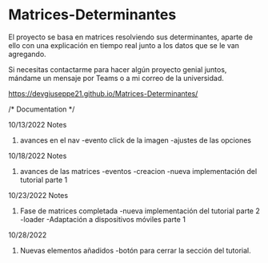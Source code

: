 # Matrices-Determinantes
 El proyecto se basa en matrices resolviendo sus determinantes, aparte de ello con una explicación en tiempo real junto a los datos que se le van agregando.

 Si necesitas contactarme para hacer algún proyecto genial juntos, mándame un mensaje por Teams o a mi correo de la universidad.

https://devgiuseppe21.github.io/Matrices-Determinantes/


/* Documentation */

10/13/2022 Notes
1. avances en el nav
	-evento click de la imagen
	-ajustes de las opciones

10/18/2022 Notes
1. avances de las matrices
	-eventos
	-creacion
	-nueva implementación del tutorial parte 1

10/23/2022 Notes
1. Fase de matrices completada
	-nueva implementación del tutorial parte 2
	-loader
	-Adaptación a dispositivos móviles parte 1 

10/28/2022
1. Nuevas elementos añadidos
	-botón para cerrar la sección del tutorial.

